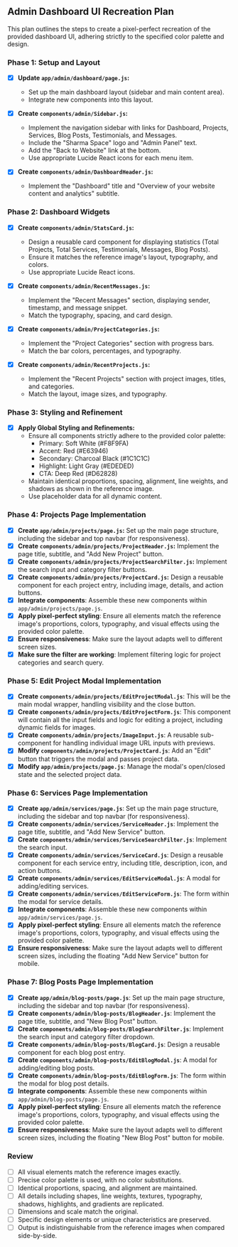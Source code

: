 ## Admin Dashboard UI Recreation Plan

This plan outlines the steps to create a pixel-perfect recreation of the provided dashboard UI, adhering strictly to the specified color palette and design.

### Phase 1: Setup and Layout

- [x] **Update `app/admin/dashboard/page.js`:**
    - Set up the main dashboard layout (sidebar and main content area).
    - Integrate new components into this layout.

- [x] **Create `components/admin/Sidebar.js`:**
    - Implement the navigation sidebar with links for Dashboard, Projects, Services, Blog Posts, Testimonials, and Messages.
    - Include the "Sharma Space" logo and "Admin Panel" text.
    - Add the "Back to Website" link at the bottom.
    - Use appropriate Lucide React icons for each menu item.

- [x] **Create `components/admin/DashboardHeader.js`:**
    - Implement the "Dashboard" title and "Overview of your website content and analytics" subtitle.

### Phase 2: Dashboard Widgets

- [x] **Create `components/admin/StatsCard.js`:**
    - Design a reusable card component for displaying statistics (Total Projects, Total Services, Testimonials, Messages, Blog Posts).
    - Ensure it matches the reference image's layout, typography, and colors.
    - Use appropriate Lucide React icons.

- [x] **Create `components/admin/RecentMessages.js`:**
    - Implement the "Recent Messages" section, displaying sender, timestamp, and message snippet.
    - Match the typography, spacing, and card design.

- [x] **Create `components/admin/ProjectCategories.js`:**
    - Implement the "Project Categories" section with progress bars.
    - Match the bar colors, percentages, and typography.

- [x] **Create `components/admin/RecentProjects.js`:**
    - Implement the "Recent Projects" section with project images, titles, and categories.
    - Match the layout, image sizes, and typography.

### Phase 3: Styling and Refinement

- [x] **Apply Global Styling and Refinements:**
    - Ensure all components strictly adhere to the provided color palette:
        - Primary: Soft White (#F8F9FA)
        - Accent: Red (#E63946)
        - Secondary: Charcoal Black (#1C1C1C)
        - Highlight: Light Gray (#EDEDED)
        - CTA: Deep Red (#D62828)
    - Maintain identical proportions, spacing, alignment, line weights, and shadows as shown in the reference image.
    - Use placeholder data for all dynamic content.

### Phase 4: Projects Page Implementation

- [x] **Create `app/admin/projects/page.js`:** Set up the main page structure, including the sidebar and top navbar (for responsiveness).
- [x] **Create `components/admin/projects/ProjectHeader.js`:** Implement the page title, subtitle, and "Add New Project" button.
- [x] **Create `components/admin/projects/ProjectSearchFilter.js`:** Implement the search input and category filter buttons.
- [x] **Create `components/admin/projects/ProjectCard.js`:** Design a reusable component for each project entry, including image, details, and action buttons.
- [x] **Integrate components**: Assemble these new components within `app/admin/projects/page.js`.
- [x] **Apply pixel-perfect styling**: Ensure all elements match the reference image's proportions, colors, typography, and visual effects using the provided color palette.
- [x] **Ensure responsiveness**: Make sure the layout adapts well to different screen sizes.
- [x] **Make sure the filter are working**: Implement filtering logic for project categories and search query.

### Phase 5: Edit Project Modal Implementation

- [x] **Create `components/admin/projects/EditProjectModal.js`**: This will be the main modal wrapper, handling visibility and the close button.
- [x] **Create `components/admin/projects/EditProjectForm.js`**: This component will contain all the input fields and logic for editing a project, including dynamic fields for images.
- [x] **Create `components/admin/projects/ImageInput.js`**: A reusable sub-component for handling individual image URL inputs with previews.
- [x] **Modify `components/admin/projects/ProjectCard.js`**: Add an "Edit" button that triggers the modal and passes project data.
- [x] **Modify `app/admin/projects/page.js`**: Manage the modal's open/closed state and the selected project data.

### Phase 6: Services Page Implementation

- [x] **Create `app/admin/services/page.js`**: Set up the main page structure, including the sidebar and top navbar (for responsiveness).
- [x] **Create `components/admin/services/ServiceHeader.js`**: Implement the page title, subtitle, and "Add New Service" button.
- [x] **Create `components/admin/services/ServiceSearchFilter.js`**: Implement the search input.
- [x] **Create `components/admin/services/ServiceCard.js`**: Design a reusable component for each service entry, including title, description, icon, and action buttons.
- [x] **Create `components/admin/services/EditServiceModal.js`**: A modal for adding/editing services.
- [x] **Create `components/admin/services/EditServiceForm.js`**: The form within the modal for service details.
- [x] **Integrate components**: Assemble these new components within `app/admin/services/page.js`.
- [x] **Apply pixel-perfect styling**: Ensure all elements match the reference image's proportions, colors, typography, and visual effects using the provided color palette.
- [x] **Ensure responsiveness**: Make sure the layout adapts well to different screen sizes, including the floating "Add New Service" button for mobile.

### Phase 7: Blog Posts Page Implementation

- [x] **Create `app/admin/blog-posts/page.js`**: Set up the main page structure, including the sidebar and top navbar (for responsiveness).
- [x] **Create `components/admin/blog-posts/BlogHeader.js`**: Implement the page title, subtitle, and "New Blog Post" button.
- [x] **Create `components/admin/blog-posts/BlogSearchFilter.js`**: Implement the search input and category filter dropdown.
- [x] **Create `components/admin/blog-posts/BlogCard.js`**: Design a reusable component for each blog post entry.
- [x] **Create `components/admin/blog-posts/EditBlogModal.js`**: A modal for adding/editing blog posts.
- [x] **Create `components/admin/blog-posts/EditBlogForm.js`**: The form within the modal for blog post details.
- [x] **Integrate components**: Assemble these new components within `app/admin/blog-posts/page.js`.
- [x] **Apply pixel-perfect styling**: Ensure all elements match the reference image's proportions, colors, typography, and visual effects using the provided color palette.
- [x] **Ensure responsiveness**: Make sure the layout adapts well to different screen sizes, including the floating "New Blog Post" button for mobile.

### Review

- [ ] All visual elements match the reference images exactly.
- [ ] Precise color palette is used, with no color substitutions.
- [ ] Identical proportions, spacing, and alignment are maintained.
- [ ] All details including shapes, line weights, textures, typography, shadows, highlights, and gradients are replicated.
- [ ] Dimensions and scale match the original.
- [ ] Specific design elements or unique characteristics are preserved.
- [ ] Output is indistinguishable from the reference images when compared side-by-side.